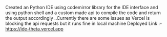 Created an Python IDE using codemirror library for the IDE interface and using python shell and a custom made api to  compile the code and return the output accordingly ..Currently there are some issues as Vercel is blocking the api requests but it runs fine in local machine
Deployed Link :-
https://ide-theta.vercel.app
